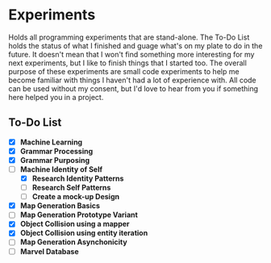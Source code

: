 # Experiments

Holds all programming experiments that are stand-alone. The To-Do List holds the status of what I finished and guage what's on my plate to do in the future. It doesn't mean that I won't find something more interesting for my next experiments, but I like to finish things that I started too. The overall purpose of these experiments are small code experiments to help me become familiar with things I haven't had a lot of experience with. All code can be used without my consent, but I'd love to hear from you if something here helped you in a project.

## To-Do List
 
- [X] **Machine Learning**
- [X] **Grammar Processing**
- [X] **Grammar Purposing**
- [ ] **Machine Identity of Self**
  - [X] **Research Identity Patterns**
  - [ ] **Research Self Patterns**
  - [ ] **Create a mock-up Design**
- [X] **Map Generation Basics**
- [ ] **Map Generation Prototype Variant**
- [X] **Object Collision using a mapper**
- [X] **Object Collision using entity iteration**
- [ ] **Map Generation Asynchonicity**
- [ ] **Marvel Database**
